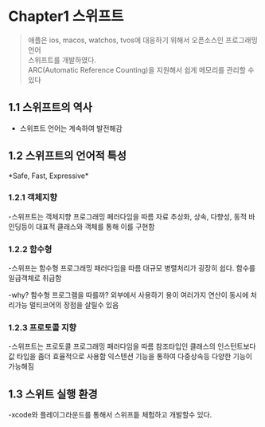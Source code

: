 # Chapter1 스위프트

>애플은 ios, macos, watchos, tvos에 대응하기 위해서 오픈소스인 프로그래밍 언어<br>
>스위프트를 개발하였다. <br>
>ARC(Automatic Reference Counting)을 지원해서 쉽게 메모리를 관리할 수 있다

## 1.1 스위프트의 역사

- 스위프트 언어는 계속하여 발전해감

## 1.2 스위프트의 언어적 특성

\*Safe, Fast, Expressive\*

### 1.2.1 객체지향

-스위프트는 객체지향 프로그래밍 페러다임을 따름
	자료 추상화, 상속, 다향성, 동적 바인딩등이 대표적
	클래스와 객체를 통해 이를 구현함

### 1.2.2 함수형

-스위프는 함수형 프로그래밍 패러다임을 따름
	대규모 병렬처리가 굉장히 쉽다.
	함수를 일급객체로 취급함

-why? 함수형 프로그램을 따를까?
	외부에서 사용하기 용이
	여러가지 연산이 동시에 처리가능
	멀티코어의 장점을 살릴수 있음

### 1.2.3 프로토콜 지향

-스위프트는 프로토콜 프로그래밍 패러다임을 따름
	참조타입인 클래스의 인스턴트보다 값 타입을 좀더 효율적으로 사용함
	익스텐션 기능을 통하여 다중상속등 다양한 기능이 가능해짐

## 1.3 스위트 실행 환경

-xcode와 플레이그라운드를 통해서 스위프틑 체험하고 개발할수 있다.
